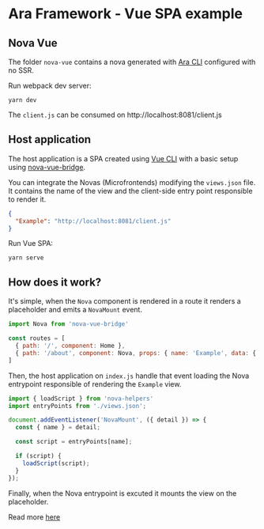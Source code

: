 # Ara Framework - Vue SPA example

## Nova Vue
The folder `nova-vue` contains a nova generated with [Ara CLI](https://github.com/ara-framework/ara-cli) configured with no SSR.

Run webpack dev server:

```
yarn dev
```

The `client.js` can be consumed on http://localhost:8081/client.js

## Host application

The host application is a SPA created using [Vue CLI](https://cli.vuejs.org/) with a basic setup using [nova-vue-bridge](https://github.com/ara-framework/nova-vue-bridge).

You can integrate the Novas (Microfrontends) modifying the `views.json` file. It contains the name of the view and the client-side entry point responsible to render it.

```json
{
  "Example": "http://localhost:8081/client.js"
}
```

Run Vue SPA:

```
yarn serve
```

##  How does it work?

It's simple, when the `Nova` component is rendered in a route it renders a placeholder and emits a `NovaMount` event.

```jsx
import Nova from 'nova-vue-bridge'

const routes = [
  { path: '/', component: Home },
  { path: '/about', component: Nova, props: { name: 'Example', data: { title: 'About Page' } } }
]
```

Then, the host application on `index.js` handle that event loading the Nova entrypoint responsible of rendering the `Example` view.

```js
import { loadScript } from 'nova-helpers'
import entryPoints from './views.json';

document.addEventListener('NovaMount', ({ detail }) => {
  const { name } = detail;

  const script = entryPoints[name];

  if (script) {
    loadScript(script);
  }
});
```

Finally, when the Nova entrypoint is excuted it mounts the view on the placeholder.

Read more [here](https://ara-framework.github.io/website/docs/nova-spa-architecture)


